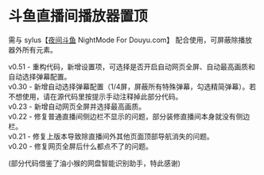 # 斗鱼直播间播放器置顶
需与 sylus【[夜间斗鱼](https://userstyles.world/style/240/nightmode-for-douyu-com) NightMode For Douyu.com】 配合使用，可屏蔽除播放器外所有元素。  

v0.51 - 重构代码，新增设置项，可选择是否开启自动网页全屏、自动最高画质和自动选择弹幕配置。  
v0.30 - 新增自动选择弹幕配置（1/4屏，屏蔽所有特殊弹幕，勾选精简弹幕）。若不想使用，请在源代码里按提示手动注释掉此部分代码。  
v0.23 - 新增自动网页全屏并选择最高画质。  
v0.22 - 修复普通直播间侧边栏不显示的问题，部分装修直播间本身就没有侧边栏。  
v0.21 - 修复上版本导致除直播间外其他页面顶部导航消失的问题。  
v0.20 - 修复网页全屏后什么都点不了的问题。  

(部分代码借鉴了油小猴的网盘智能识别助手，特此感谢)
